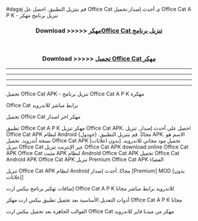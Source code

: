 #dagaj قم بتنزيل التطبيق. احصل عل Office Cat  ى أحدث إصدار.تحميل Office Cat  A P K - تنزيل برنامج مهكر



<div align="center">
<h3>Download >>>>> <a href="https://ar-sites.web.app/?ar= Office Cat ">مهكرOffice Cat  تنزيل برنامج</a></h3><br>

<h3>Download >>>>> <a href="https://ar-sites.web.app/?ar= Office Cat ">تحميل Office Cat  مهكر</a></h3>
</div>


----------------------------------------------------------

----------------------------------------------------------

----------------------------------------------------------

----------------------------------------------------------


تحميل Office Cat  APK - تنزيل برنامج Office Cat  A P K مهكرة

Office Cat  برابط مباشر للاندرويد

تحميل Office Cat  مهكر اخر اصدار

تطبيق Office Cat  A P K مهكر
تنزيل Office Cat  APK. احصل على أحدث إصدار.
تنزيل Office Cat  APK لنظام Android مجانًا.
قم بتنزيل التطبيق. {جودول} APK. الاسم هو نسخة أندرويد.
تحميل Office Cat  APK [بدون اعلانات]
تحميل مود مجاني للاندرويد.
تنزيل Office Cat  عبر الإنترنت
تنزيل Office Cat  APK
download.online Office Cat  APK
Office Cat  مثبت APK لنظام Android
Office Cat  APK
تحميل Office Cat  Android APK
Office Cat  APK تنزيل Premium
Office Cat  APK الفضاء

تنزيل Office Cat  APK لنظام Android مجانًا. أحدث إصدار [Premium] MOD [بدون إعلانات]

إضافات تهكير برنامج بيكس ارت Office Cat  A P K للاندرويد برابط مباشر مجانا

أدوات التعديل الأساسية بعد تحميل تطبيق بيكس ارت مهكر Office Cat  A P K مجانا

القوالب الجاهزة بعد تحميل بيكس ارت Office Cat  مهكر من ميديا فاير للاندرويد



